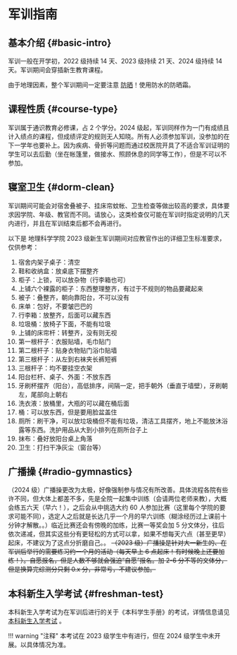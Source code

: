 # 军训指南

## 基本介绍 {#basic-intro}

军训一般在开学初，2022 级持续 14 天、2023 级持续 21 天、2024 级持续 14 天。军训期间会穿插新生教育课程。

由于地理因素，整个军训期间一定要注意 [防晒](../live/health.md/#_3)！使用防水的防晒霜。

## 课程性质 {#course-type}

军训属于通识教育必修课，占 2 个学分。2024 级起，军训同样作为一门有成绩且计入绩点的课程，但成绩评定的规则无人知晓。所有人必须参加军训，没参加的在下一学年也要补上。因为疾病、骨折等问题而通过校医院开具了不适合军训证明的学生可以去后勤（坐在帐篷里，做接水、照顾休息的同学等工作），但是不可以不参加。

## 寝室卫生 {#dorm-clean}

军训期间可能会对宿舍叠被子、挂床帘蚊帐、卫生检查等做出较高的要求，具体要求因学院、年级、教官而不同。请放心，这类检查仅可能在军训时指定说明的几天内进行，并且在军训结束后都不会再进行。

以下是 地理科学学院 2023 级新生军训期间对应教官作出的详细卫生标准要求，仅供参考：

1. 宿舍内架子桌子：清空
2. 鞋和收纳盒：放桌底下摆整齐
3. 柜子：上锁，可以放杂物（行李箱也可）
4. 上铺六个裸露的柜子：东西整理整齐，有过于不规则的物品要藏起来
5. 被子：叠整齐，朝向靠阳台，不可以没有
6. 床单：包好，不要皱巴巴的
7. 行李箱：放整齐，后面可以藏东西
8. 垃圾桶：放椅子下面，不能有垃圾
9. 上铺的床帘杆：转整齐，没有则无视
10. 第一根杆子：衣服贴墙，毛巾贴门
11. 第二根杆子：贴身衣物贴门浴巾贴墙
12. 第三根杆子：从左到右袜夹长裤短裤
13. 三根杆子：均不要挂空衣架
14. 阳台栏杆、桌子、外面：不放东西
15. 牙刷杯摆齐（阳台），高低排序，间隔一定，把手朝外（垂直于墙壁），牙刷朝左，尾部向上朝右
16. 洗衣液：放桶里，大瓶的可以藏在桶后面
17. 桶：可以放东西，但是要用脸盆盖住
18. 厕所：刷干净，可以放垃圾桶但不能有垃圾，清洁工具摆齐，地上不能放沐浴露等东西。洗护用品从大到小排列在厕所台子上
19. 抹布：叠好放阳台桌上角落
20. 卫生：打扫干净灰尘（窗台等）

## 广播操 {#radio-gymnastics}

（2024 级）广播操更改为太极，好像强制参与情况有所改善。具体流程各院有些许不同，但大体上都差不多，先是全院一起集中训练（会请两位老师来教），大概会练五六天（早六！），之后会从中挑选大约 60 人参加比赛（这里每个学院的要求可能不同），选定人之后就是长达几乎一个月的早六训练（糊涂经历过上课前十分钟才解散。。）临近比赛还会有傍晚的加练，比赛一等奖会加 5 分文体分，往后依次递减，但其实这些分有更轻松的方式可以拿，如果不想每天六点（甚至更早）起床，不建议为了这点分折磨自己。。 ~~（2023 级）广播操是针对大一新生的、在军训后举行的需要练习约一个月的活动（每天早上 6 点起床！有时候晚上还要加练！）。自愿报名，但是人数不够就会强迫“自愿”报名。加 2-6 分不等的文体分，但是换算完综测分只剩 0.x 分，非常亏，不建议参加。~~

## 本科新生入学考试 {#freshman-test}

本科新生入学考试为在军训后进行的关于《本科学生手册》的考试，详情信息请见 [本科新生入学考试](../study/exam.md#freshman-test) 。

!!! warning "注释"
    本考试在 2023 级学生中有进行，但在 2024 级学生中未开展。以具体情况为准。